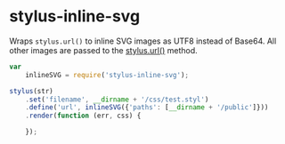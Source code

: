 # stylus-inline-svg

Wraps `stylus.url()` to inline SVG images as UTF8 instead of Base64. All other images are passed to the [stylus.url()](http://learnboost.github.io/stylus/docs/functions.url.html) method.

```js
var
	inlineSVG = require('stylus-inline-svg');

stylus(str)
	.set('filename', __dirname + '/css/test.styl')
	.define('url', inlineSVG({'paths': [__dirname + '/public']}))
	.render(function (err, css) {

	});
```